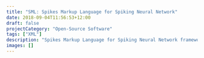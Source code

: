 ```yaml
---
title: "SML: Spikes Markup Language for Spiking Neural Network"
date: 2018-09-04T11:56:53+12:00
draft: false
projectCategory: "Open-Source Software"
tags: ["XML"]
description: "Spikes Markup Language for Spiking Neural Network framework - Spikes."
images: []
---
```

